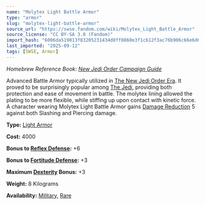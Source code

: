 ```yaml
---
name: "Molytex Light Battle Armor"
type: "armor"
slug: "molytex-light-battle-armor"
source_url: "https://swse.fandom.com/wiki/Molytex_Light_Battle_Armor"
source_license: "CC BY-SA 3.0 (Fandom)"
import_hash: "6006da519013f83205231434d0ff0860e3f1c612f3ac76b906c66e6d61a38eab"
last_imported: "2025-09-12"
tags: [SWSE, Armor]
---
```

*Homebrew Reference Book: [New Jedi Order Campaign Guide](https://swse.fandom.com/wiki/New_Jedi_Order_Campaign_Guide)*

Advanced Battle Armor typically utilized in [The New Jedi Order Era](https://swse.fandom.com/wiki/The_New_Jedi_Order_Era). It proved to be surprisingly popular among [The Jedi](https://swse.fandom.com/wiki/The_Jedi), providing both protection and ease of movement in battle. The molytex lining allowed the plating to be more flexible, while stiffing up upon contact with kinetic force. A character wearing Molytex Light Battle Armor gains [Damage Reduction](https://swse.fandom.com/wiki/Damage_Reduction) 5 against both Slashing and Piercing damage.

**Type:** [Light Armor](https://swse.fandom.com/wiki/Light_Armor)

**Cost:** 4000

**Bonus to [Reflex Defense](https://swse.fandom.com/wiki/Reflex_Defense):** +6

**Bonus to [Fortitude Defense](https://swse.fandom.com/wiki/Fortitude_Defense):** +3

**Maximum [Dexterity](https://swse.fandom.com/wiki/Dexterity) Bonus:** +3

**Weight:** 8 Kilograms

**Availability:** [Military](https://swse.fandom.com/wiki/Military), [Rare](https://swse.fandom.com/wiki/Rare)